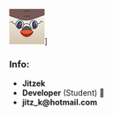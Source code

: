 ![Profile Picture](/images/pfp.png)]
### Info:
* __Jitzek__
* __Developer__ (Student) :hatching_chick:
* __jitz_k@hotmail.com__
